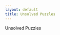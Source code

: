```yaml
---
layout: default
title: Unsolved Puzzles
---
```


Unsolved Puzzles

<style>
  .site-footer {
    display: none;
  }
</style>
